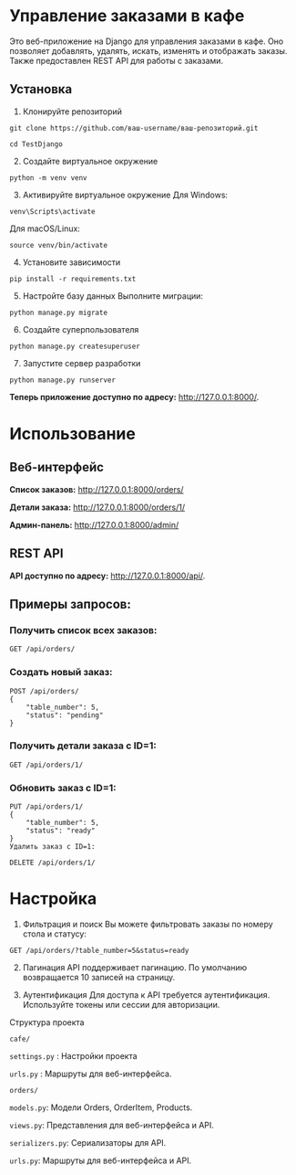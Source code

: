# Управление заказами в кафе

Это веб-приложение на Django для управления заказами в кафе. Оно позволяет добавлять, удалять, искать, изменять и отображать заказы. Также предоставлен REST API для работы с заказами.

## Установка
1. Клонируйте репозиторий
```
git clone https://github.com/ваш-username/ваш-репозиторий.git
```
```
cd TestDjango
```
2. Создайте виртуальное окружение
```
python -m venv venv
```
3. Активируйте виртуальное окружение
Для Windows:

```
venv\Scripts\activate
```
Для macOS/Linux:

```
source venv/bin/activate
```
4. Установите зависимости
```
pip install -r requirements.txt
```
5. Настройте базу данных
Выполните миграции:
```
python manage.py migrate
```
6. Создайте суперпользователя
```
python manage.py createsuperuser
```
7. Запустите сервер разработки
```
python manage.py runserver
```
**Теперь приложение доступно по адресу:** http://127.0.0.1:8000/.

# Использование
## Веб-интерфейс
**Список заказов:** http://127.0.0.1:8000/orders/

**Детали заказа:** http://127.0.0.1:8000/orders/1/

**Админ-панель:** http://127.0.0.1:8000/admin/

## REST API
**API доступно по адресу:** http://127.0.0.1:8000/api/.

## Примеры запросов:
### Получить список всех заказов:

```
GET /api/orders/
```
### Создать новый заказ:

```
POST /api/orders/
{
    "table_number": 5,
    "status": "pending"
}
```
### Получить детали заказа с ID=1:

```
GET /api/orders/1/
```
### Обновить заказ с ID=1:

```
PUT /api/orders/1/
{
    "table_number": 5,
    "status": "ready"
}
Удалить заказ с ID=1:
```
```
DELETE /api/orders/1/
```
# Настройка
1. Фильтрация и поиск
Вы можете фильтровать заказы по номеру стола и статусу:

```
GET /api/orders/?table_number=5&status=ready
```
2. Пагинация
API поддерживает пагинацию. По умолчанию возвращается 10 записей на страницу.

3. Аутентификация
Для доступа к API требуется аутентификация. Используйте токены или сессии для авторизации.

Структура проекта

`cafe/`

`settings.py` : Настройки проекта

`urls.py` : Маршруты для веб-интерфейса.

`orders/`

`models.py`: Модели Orders, OrderItem, Products.

`views.py`: Представления для веб-интерфейса и API.

`serializers.py`: Сериализаторы для API.

`urls.py`: Маршруты для веб-интерфейса и API.
 
